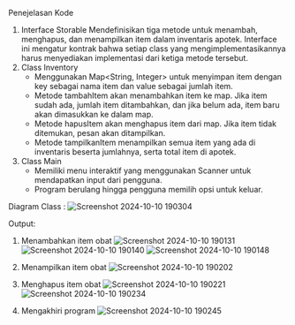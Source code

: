Penejelasan Kode
1. Interface Storable
   Mendefinisikan tiga metode untuk menambah, menghapus, dan menampilkan item dalam inventaris apotek. Interface ini mengatur kontrak bahwa setiap class yang mengimplementasikannya harus menyediakan implementasi dari ketiga metode tersebut.
2. Class Inventory
   - Menggunakan Map<String, Integer> untuk menyimpan item dengan key sebagai nama item dan value sebagai jumlah item.
   - Metode tambahItem akan menambahkan item ke map. Jika item sudah ada, jumlah item ditambahkan, dan jika belum ada, item baru akan dimasukkan ke dalam map.
   - Metode hapusItem akan menghapus item dari map. Jika item tidak ditemukan, pesan akan ditampilkan.
   - Metode tampilkanItem menampilkan semua item yang ada di inventaris beserta jumlahnya, serta total item di apotek.
3. Class Main
   - Memiliki menu interaktif yang menggunakan Scanner untuk mendapatkan input dari pengguna.
   - Program berulang hingga pengguna memilih opsi untuk keluar.

Diagram Class :
![Screenshot 2024-10-10 190304](https://github.com/user-attachments/assets/09a9088e-54fc-427d-b6a5-b3ea6fffaea0)

Output:
1. Menambahkan item obat
   ![Screenshot 2024-10-10 190131](https://github.com/user-attachments/assets/c3e6d573-f12f-4a5a-8fe3-e4bf98ab194d)
   ![Screenshot 2024-10-10 190140](https://github.com/user-attachments/assets/a1acc7e0-1fe6-459b-b7de-86dd1a01dd0a)
   ![Screenshot 2024-10-10 190148](https://github.com/user-attachments/assets/fbe65457-7d30-439d-987d-71f71f2962d2)

2. Menampilkan item obat
   ![Screenshot 2024-10-10 190202](https://github.com/user-attachments/assets/52b82579-17d1-46fe-aad5-b55f01cf205d)

3. Menghapus item obat
   ![Screenshot 2024-10-10 190221](https://github.com/user-attachments/assets/e048fdcc-bafc-48f1-a549-66e9ad0e0e5e)
   ![Screenshot 2024-10-10 190234](https://github.com/user-attachments/assets/6d7f3d0b-cd0f-459e-b828-51e750f34c20)

4. Mengakhiri program
   ![Screenshot 2024-10-10 190245](https://github.com/user-attachments/assets/4e755239-2497-458a-a1fb-44721a8ca643)
